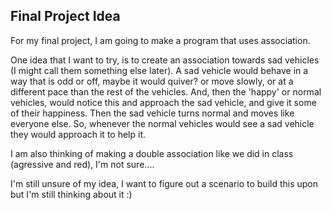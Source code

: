 ## Final Project Idea


For my final project, I am going to make a program that uses association.


One idea that I want to try, is to create an association towards sad vehicles (I might call them something else later). A sad vehicle would behave in a way that is odd or off, maybe it would quiver? or move slowly, or at a different pace than the rest of the vehicles. And, then the 'happy' or normal vehicles, would notice this and approach the sad vehicle, and give it some of their happiness. Then the sad vehicle turns normal and moves like everyone else. So, whenever the normal vehicles would see a sad vehicle they would approach it to help it. 


I am also thinking of making a double association like we did in class (agressive and red), I'm not sure....

I'm still unsure of my idea, I want to figure out a scenario to build this upon but I'm still thinking about it :)
